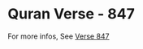 # Quran Verse - 847 

For more infos, See [Verse 847](https://www.quranbookk.com/quran/search?q=847)